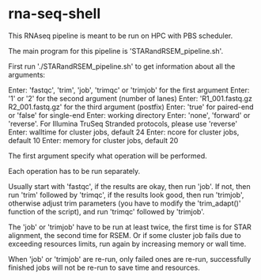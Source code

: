 # rna-seq-shell

This RNAseq pipeline is meant to be run on HPC with PBS scheduler.

The main program for this pipeline is 'STARandRSEM_pipeline.sh'.

First run './STARandRSEM_pipeline.sh' to get information about all the arguments:

Enter: 'fastqc', 'trim', 'job', 'trimqc' or 'trimjob' for the first argument
Enter: '1' or '2' for the second argument (number of lanes)
Enter: 'R1_001.fastq.gz R2_001.fastq.gz' for the third argument (postfix)
Enter: 'true' for paired-end or 'false' for single-end
Enter: working directory
Enter: 'none', 'forward' or 'reverse'. For Illumina TruSeq Stranded protocols, please use 'reverse'
Enter: walltime for cluster jobs, default 24
Enter: ncore for cluster jobs, default 10
Enter: memory for cluster jobs, default 20 

The first argument specify what operation will be performed. 

Each operation has to be run separately. 

Usually start with 'fastqc', if the results are okay, then run 'job'. If not, then run 'trim' followed by 'trimqc', if the results look good, then run 'trimjob', otherwise adjust trim parameters (you have to modify the 'trim_adapt()' function of the script), and run 'trimqc' followed by 'trimjob'.

The 'job' or 'trimjob' have to be run at least twice, the first time is for STAR alignment, the second time for RSEM. Or if some cluster job fails due to exceeding resources limits, run again by increasing memory or wall time.

When 'job' or 'trimjob' are re-run, only failed ones are re-run, successfully finished jobs will not be re-run to save time and resources.
